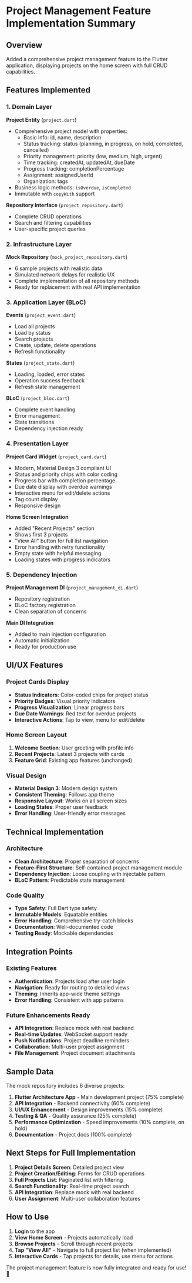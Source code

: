# Project Management Feature Implementation Summary

## Overview
Added a comprehensive project management feature to the Flutter application, displaying projects on the home screen with full CRUD capabilities.

## Features Implemented

### 1. Domain Layer
**Project Entity** (`project.dart`)
- Comprehensive project model with properties:
  - Basic info: id, name, description
  - Status tracking: status (planning, in progress, on hold, completed, cancelled)
  - Priority management: priority (low, medium, high, urgent)
  - Time tracking: createdAt, updatedAt, dueDate
  - Progress tracking: completionPercentage
  - Assignment: assignedUserId
  - Organization: tags
- Business logic methods: `isOverdue`, `isCompleted`
- Immutable with `copyWith` support

**Repository Interface** (`project_repository.dart`)
- Complete CRUD operations
- Search and filtering capabilities
- User-specific project queries

### 2. Infrastructure Layer
**Mock Repository** (`mock_project_repository.dart`)
- 6 sample projects with realistic data
- Simulated network delays for realistic UX
- Complete implementation of all repository methods
- Ready for replacement with real API implementation

### 3. Application Layer (BLoC)
**Events** (`project_event.dart`)
- Load all projects
- Load by status
- Search projects
- Create, update, delete operations
- Refresh functionality

**States** (`project_state.dart`)
- Loading, loaded, error states
- Operation success feedback
- Refresh state management

**BLoC** (`project_bloc.dart`)
- Complete event handling
- Error management
- State transitions
- Dependency injection ready

### 4. Presentation Layer
**Project Card Widget** (`project_card.dart`)
- Modern, Material Design 3 compliant UI
- Status and priority chips with color coding
- Progress bar with completion percentage
- Due date display with overdue warnings
- Interactive menu for edit/delete actions
- Tag count display
- Responsive design

**Home Screen Integration**
- Added "Recent Projects" section
- Shows first 3 projects
- "View All" button for full list navigation
- Error handling with retry functionality
- Empty state with helpful messaging
- Loading states with progress indicators

### 5. Dependency Injection
**Project Management DI** (`project_management_di.dart`)
- Repository registration
- BLoC factory registration
- Clean separation of concerns

**Main DI Integration**
- Added to main injection configuration
- Automatic initialization
- Ready for production use

## UI/UX Features

### Project Cards Display
- **Status Indicators**: Color-coded chips for project status
- **Priority Badges**: Visual priority indicators
- **Progress Visualization**: Linear progress bars
- **Due Date Warnings**: Red text for overdue projects
- **Interactive Actions**: Tap to view, menu for edit/delete

### Home Screen Layout
1. **Welcome Section**: User greeting with profile info
2. **Recent Projects**: Latest 3 projects with cards
3. **Feature Grid**: Existing app features (unchanged)

### Visual Design
- **Material Design 3**: Modern design system
- **Consistent Theming**: Follows app theme
- **Responsive Layout**: Works on all screen sizes
- **Loading States**: Proper user feedback
- **Error Handling**: User-friendly error messages

## Technical Implementation

### Architecture
- **Clean Architecture**: Proper separation of concerns
- **Feature-First Structure**: Self-contained project management module
- **Dependency Injection**: Loose coupling with injectable pattern
- **BLoC Pattern**: Predictable state management

### Code Quality
- **Type Safety**: Full Dart type safety
- **Immutable Models**: Equatable entities
- **Error Handling**: Comprehensive try-catch blocks
- **Documentation**: Well-documented code
- **Testing Ready**: Mockable dependencies

## Integration Points

### Existing Features
- **Authentication**: Projects load after user login
- **Navigation**: Ready for routing to detailed views
- **Theming**: Inherits app-wide theme settings
- **Error Handling**: Consistent with app patterns

### Future Enhancements Ready
- **API Integration**: Replace mock with real backend
- **Real-time Updates**: WebSocket support ready
- **Push Notifications**: Project deadline reminders
- **Collaboration**: Multi-user project assignment
- **File Management**: Project document attachments

## Sample Data
The mock repository includes 6 diverse projects:
1. **Flutter Architecture App** - Main development project (75% complete)
2. **API Integration** - Backend connectivity (60% complete)
3. **UI/UX Enhancement** - Design improvements (15% complete)
4. **Testing & QA** - Quality assurance (25% complete)
5. **Performance Optimization** - Speed improvements (10% complete, on hold)
6. **Documentation** - Project docs (100% complete)

## Next Steps for Full Implementation
1. **Project Details Screen**: Detailed project view
2. **Project Creation/Editing**: Forms for CRUD operations
3. **Full Projects List**: Paginated list with filtering
4. **Search Functionality**: Real-time project search
5. **API Integration**: Replace mock with real backend
6. **User Assignment**: Multi-user collaboration features

## How to Use
1. **Login** to the app
2. **View Home Screen** - Projects automatically load
3. **Browse Projects** - Scroll through recent projects
4. **Tap "View All"** - Navigate to full project list (when implemented)
5. **Interactive Cards** - Tap projects for details, use menu for actions

The project management feature is now fully integrated and ready for use! 🚀
